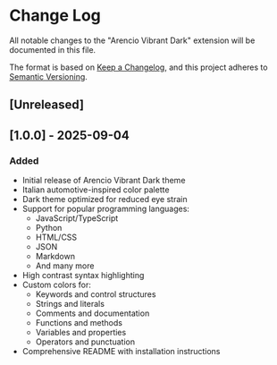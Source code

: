 # Change Log

All notable changes to the "Arencio Vibrant Dark" extension will be documented in this file.

The format is based on [Keep a Changelog](https://keepachangelog.com/en/1.0.0/),
and this project adheres to [Semantic Versioning](https://semver.org/spec/v2.0.0.html).

## [Unreleased]

## [1.0.0] - 2025-09-04

### Added

- Initial release of Arencio Vibrant Dark theme
- Italian automotive-inspired color palette
- Dark theme optimized for reduced eye strain
- Support for popular programming languages:
  - JavaScript/TypeScript
  - Python
  - HTML/CSS
  - JSON
  - Markdown
  - And many more
- High contrast syntax highlighting
- Custom colors for:
  - Keywords and control structures
  - Strings and literals
  - Comments and documentation
  - Functions and methods
  - Variables and properties
  - Operators and punctuation
- Comprehensive README with installation instructions
